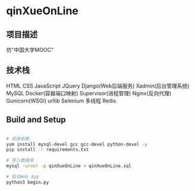 # qinXueOnLine

## 项目描述

仿"中国大学MOOC"

## 技术栈

HTML
CSS
JavaScript
JQuery
Django(Web后端服务)
Xadmin(后台管理系统)
MySQL
Docker(容器端口映射)
Supervisor(进程管理)
Nginx(反向代理)
Gunicorn(WSGI)
urllib
Selenium
多线程
Redis

## Build and Setup

```bash

# 安装依赖
yum install mysql-devel gcc gcc-devel python-devel -y
pip install -r requirements.txt

# 导入数据库
mysql -uroot -p qinXueOnLine < qinXueOnLine.sql

# 启动Web App
python3 begin.py

```

